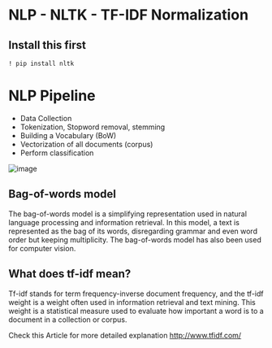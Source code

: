 # NLP - NLTK - TF-IDF Normalization

## Install this first 
`! pip install nltk`

# NLP Pipeline
 - Data Collection
 - Tokenization, Stopword removal, stemming
 - Building a Vocabulary (BoW)
 - Vectorization of all documents (corpus)
 - Perform classification

![image](https://user-images.githubusercontent.com/47782249/85881244-edf22d80-b7fa-11ea-9767-cc4e14d71ce0.png)


## Bag-of-words model

The bag-of-words model is a simplifying representation used in natural language processing and information retrieval. 
In this model, a text is represented as the bag of its words, disregarding grammar and even word order but keeping multiplicity.
The bag-of-words model has also been used for computer vision.

## What does tf-idf mean?

Tf-idf stands for term frequency-inverse document frequency, and the tf-idf weight is a weight often used in information retrieval and text mining. 
This weight is a statistical measure used to evaluate how important a word is to a document in a collection or corpus.

Check this Article for more detailed explanation http://www.tfidf.com/

